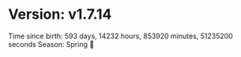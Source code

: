 # Version: v1.7.14
Time since birth: 593 days, 14232 hours, 853920 minutes, 51235200 seconds
Season: Spring 🌸
